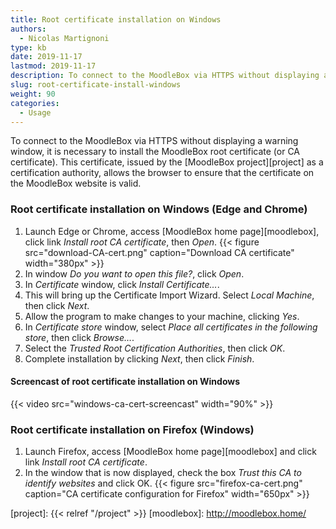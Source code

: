 ```yaml
---
title: Root certificate installation on Windows
authors:
  - Nicolas Martignoni
type: kb
date: 2019-11-17
lastmod: 2019-11-17
description: To connect to the MoodleBox via HTTPS without displaying a warning window, it is necessary to install MoodleBox root certificate.
slug: root-certificate-install-windows
weight: 90
categories:
  - Usage
---
```

To connect to the MoodleBox via HTTPS without displaying a warning window, it is necessary to install the MoodleBox root certificate (or CA certificate). This certificate, issued by the [MoodleBox project][project] as a certification authority, allows the browser to ensure that the certificate on the MoodleBox website is valid.

### Root certificate installation on Windows (Edge and Chrome)

1. Launch Edge or Chrome, access [MoodleBox home page][moodlebox], click link _Install root CA certificate_, then _Open_.
  {{< figure src="download-CA-cert.png" caption="Download CA certificate" width="380px" >}}
2. In window _Do you want to open this file?_, click _Open_.
3. In _Certificate_ window, click _Install Certificate…_.
4. This will bring up the Certificate Import Wizard. Select _Local Machine_, then click _Next_.
5. Allow the program to make changes to your machine, clicking _Yes_.
6. In _Certificate store_ window, select _Place all certificates in the following store_, then click _Browse…_.
7. Select the _Trusted Root Certification Authorities_, then click _OK_.
8. Complete installation by clicking _Next_, then click _Finish_.

#### Screencast of root certificate installation on Windows

{{< video src="windows-ca-cert-screencast" width="90%" >}}

### Root certificate installation on Firefox (Windows)

1. Launch Firefox, access [MoodleBox home page][moodlebox] and click link _Install root CA certificate_.
2. In the window that is now displayed, check the box _Trust this CA to identify websites_ and click OK.
  {{< figure src="firefox-ca-cert.png" caption="CA certificate configuration for Firefox" width="650px" >}}

  [project]: {{< relref "/project" >}}
  [moodlebox]: http://moodlebox.home/
